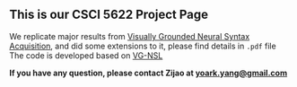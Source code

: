 ## This is our CSCI 5622 Project Page

We replicate major results from [Visually Grounded Neural Syntax Acquisition](https://ttic.uchicago.edu/~freda/paper/shi2019visually.pdf), and did some extensions to it, please find details in `.pdf` file The code is developed based on [VG-NSL](https://github.com/ExplorerFreda/VGNSL)

**If you have any question, please contact Zijao at yoark.yang@gmail.com**

